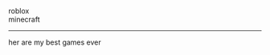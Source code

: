 <html>
  <head>
    <title>what is the best games ever</title>
  </head>
  <body>
    <a herf=roblox.com>roblox</a>
    <br>
    <a herf=minecraft.com>minecraft</a>
  <hr>
    <p>her are my best games ever</p>
  </body>
</html>
